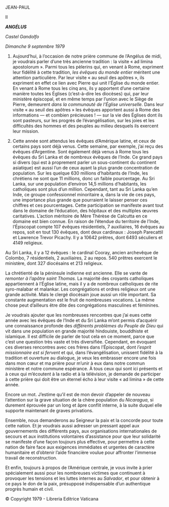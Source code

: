 JEAN-PAUL

II

***ANGÉLUS***

*Castel Gandolfo*

*Dimanche 9 septembre 1979*

1. Aujourd’hui, à l’occasion de notre prière commune de l’Angélus de midi, je voudrais parler d’une très ancienne tradition : la visite « ad limina apostolorum ». Parmi tous les pèlerins qui, en venant à Rome, expriment leur fidélité à cette tradition, *les évêques du monde entier* méritent une attention particulière. Par leur visite « au seuil des apôtres », ils expriment en effet ce lien avec Pierre qui unit l’Église du monde entier. En venant à Rome tous les cinq ans, ils y apportent d’une certaine manière toutes les Églises (c’est-à-dire les diocèses) qui, par leur ministère épiscopal, et en même temps par l’union avec le Siège de Pierre, demeurent *dans la communauté de l’Église universelle.* Dans leur visite « au seuil des apôtres » les évêques apportent aussi à Rome des informations — et combien précieuses ! — sur la vie des Églises dont ils sont pasteurs, sur les progrès de l’évangélisation, sur les joies et les difficultés des hommes et des peuples au milieu desquels ils exercent leur mission.

2. Cette année sont attendus les évêques d’Amérique latine, et ceux de certains pays sont déjà venus. Cette semaine, par exemple, j’ai reçu des évêques d’Argentine. Sont également déjà venus à Rome tous les évêques du Sri Lanka et de nombreux évêques de l’Inde. Ce grand pays si divers (qui est à proprement parler un sous-continent du continent asiatique) est aussi l’un de ceux ayant la plus grande concentration de population. Sur les quelque 630 millions d’habitants de l’Inde, les chrétiens ne sont que 11 millions, donc un faible pourcentage. Au Sri Lanka, sur une population d’environ 14,5 millions d’habitants, les catholiques sont plus d’un million. Cependant, tant au Sri Lanka qu’en Inde, ce groupe confessionnel minoritaire a, dans la vie de ces pays, une importance plus grande que pourraient le laisser penser ces chiffres et ces pourcentages. Cette participation se manifeste avant tout dans le domaine de l’éducation, des hôpitaux et des multiples œuvres caritatives. L’action méritoire de Mère Thérèse de Calcutta en ce domaine est bien connue. En raison de l’étendue du territoire de l’Inde, l’Épiscopat compte 107 évêques résidentiels, 7 auxiliaires, 16 évêques au repos, soit en tout 130 évêques, dont deux cardinaux : Joseph Parecattil et Lawrence Trevor Picachy. Il y a 10642 prêtres, dont 6493 séculiers et 4149 religieux.

Au Sri Lanka, il y a 12 évêques : le cardinal Cooray, ancien archevêque de Colombo, 7 résidentiels, 2 auxiliaires, 2 au repos. 540 prêtres exercent le ministère, dont 327 diocésains et 213 religieux.

La chrétienté de la péninsule indienne est ancienne. Elle se vante de *remonter à l’apôtre saint Thomas.* La majorité des croyants catholiques appartiennent à l’Église latine, mais il y a de nombreux catholiques de rite syro-malabar et malankar. Les congrégations et ordres religieux ont une grande activité. Mais le clergé diocésain joue aussi un rôle important. Sa constante augmentation est le fruit de nombreuses vocations. La même chose peut d’ailleurs être dite des congrégations masculines et féminines.

Je voudrais ajouter que les nombreuses rencontres que j’ai eues cette année avec les évêques de l’Inde et du Sri Lanka m’ont permis d’acquérir une connaissance profonde des *différents problèmes du Peuple de Dieu* qui vit dans une population en grande majorité hindouiste, bouddhiste et islamique. Il est difficile de parler de tout cela en ce moment, parce que c’est une question très vaste et très diversifiée. Cependant, en évoquant ces diverses rencontres avec ces frères dans l’Épiscopat, dont *l’esprit missionnaire est si fervent* et qui, dans l’évangélisation, unissent fidélité à la tradition et ouverture au dialogue, je veux les embrasser encore une fois dans mon cœur et ma prière pour m’unir à eux dans notre commun ministère et notre commune espérance. À tous ceux qui sont ici présents et à ceux qui m’écoutent à la radio et à la télévision, je demande de participer à cette prière qui doit être un éternel écho à leur visite « ad limina » de cette année.

Encore un mot. J’estime qu’il est de mon devoir d’appeler de nouveau l’attention sur la grave situation de la chère population du *Nicaragua*, si durement éprouvée par un long et âpre conflit interne, à la suite duquel elle supporte maintenant de graves privations.

Ensemble, nous demanderons au Seigneur la paix et la concorde pour toute cette nation. Et je voudrais aussi adresser un pressant appel aux gouvernements des différents pays, aux organisations internationales de secours et aux institutions volontaires d’assistance pour que leur solidarité se manifeste d’une façon toujours plus effective, pour permettre à cette nation de faire face aux exigences immédiates et urgentes de caractère humanitaire et d’obtenir l’aide financière voulue pour affronter l’immense travail de reconstruction.

Et enfin, toujours à propos de l’Amérique centrale, je vous invite à prier spécialement aussi pour les nombreuses victimes que continuent à provoquer les tensions et les luttes internes au *Salvador*, et pour obtenir à ce pays le don de la paix, présupposé indispensable d’un authentique progrès humain et civil.

© Copyright 1979 - Libreria Editrice Vaticana